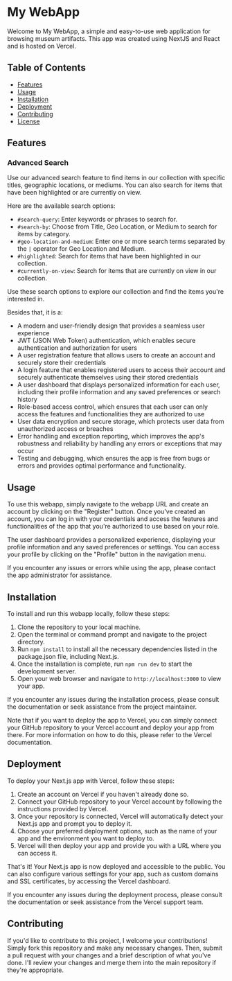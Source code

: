 # My WebApp

Welcome to My WebApp, a simple and easy-to-use web application for browsing museum artifacts. This app was created using NextJS and React and is hosted on Vercel.

## Table of Contents

- [Features](#features)
- [Usage](#usage)
- [Installation](#installation)
- [Deployment](#deployment)
- [Contributing](#contributing)
- [License](#license)

## Features

### Advanced Search

Use our advanced search feature to find items in our collection with specific titles, geographic locations, or mediums. You can also search for items that have been highlighted or are currently on view.

Here are the available search options:

- `#search-query`: Enter keywords or phrases to search for.
- `#search-by`: Choose from Title, Geo Location, or Medium to search for items by category.
- `#geo-location-and-medium`: Enter one or more search terms separated by the `|` operator for Geo Location and Medium.
- `#highlighted`: Search for items that have been highlighted in our collection.
- `#currently-on-view`: Search for items that are currently on view in our collection.

Use these search options to explore our collection and find the items you're interested in.


Besides that, it is a:

- A modern and user-friendly design that provides a seamless user experience
- JWT (JSON Web Token) authentication, which enables secure authentication and authorization for users
- A user registration feature that allows users to create an account and securely store their credentials
- A login feature that enables registered users to access their account and securely authenticate themselves using their stored credentials
- A user dashboard that displays personalized information for each user, including their profile information and any saved preferences or search history
- Role-based access control, which ensures that each user can only access the features and functionalities they are authorized to use
- User data encryption and secure storage, which protects user data from unauthorized access or breaches
- Error handling and exception reporting, which improves the app's robustness and reliability by handling any errors or exceptions that may occur
- Testing and debugging, which ensures the app is free from bugs or errors and provides optimal performance and functionality.

## Usage

To use this webapp, simply navigate to the webapp URL and create an account by clicking on the "Register" button. Once you've created an account, you can log in with your credentials and access the features and functionalities of the app that you're authorized to use based on your role. 

The user dashboard provides a personalized experience, displaying your profile information and any saved preferences or settings. You can access your profile by clicking on the "Profile" button in the navigation menu. 

If you encounter any issues or errors while using the app, please contact the app administrator for assistance. 



## Installation

To install and run this webapp locally, follow these steps:

1. Clone the repository to your local machine.
2. Open the terminal or command prompt and navigate to the project directory.
3. Run `npm install` to install all the necessary dependencies listed in the package.json file, including Next.js.
4. Once the installation is complete, run `npm run dev` to start the development server.
5. Open your web browser and navigate to `http://localhost:3000` to view your app.

If you encounter any issues during the installation process, please consult the documentation or seek assistance from the project maintainer.

Note that if you want to deploy the app to Vercel, you can simply connect your GitHub repository to your Vercel account and deploy your app from there. For more information on how to do this, please refer to the Vercel documentation.


## Deployment

To deploy your Next.js app with Vercel, follow these steps:

1. Create an account on Vercel if you haven't already done so.
2. Connect your GitHub repository to your Vercel account by following the instructions provided by Vercel.
3. Once your repository is connected, Vercel will automatically detect your Next.js app and prompt you to deploy it.
4. Choose your preferred deployment options, such as the name of your app and the environment you want to deploy to.
5. Vercel will then deploy your app and provide you with a URL where you can access it.

That's it! Your Next.js app is now deployed and accessible to the public. You can also configure various settings for your app, such as custom domains and SSL certificates, by accessing the Vercel dashboard.

If you encounter any issues during the deployment process, please consult the documentation or seek assistance from the Vercel support team.


## Contributing

If you'd like to contribute to this project, I welcome your contributions! Simply fork this repository and make any necessary changes. Then, submit a pull request with your changes and a brief description of what you've done. I'll review your changes and merge them into the main repository if they're appropriate.


